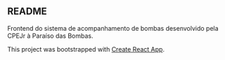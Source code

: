 ## README

Frontend do sistema de acompanhamento de bombas desenvolvido pela CPEJr à Paraíso das Bombas.

This project was bootstrapped with [Create React App](https://github.com/facebook/create-react-app).